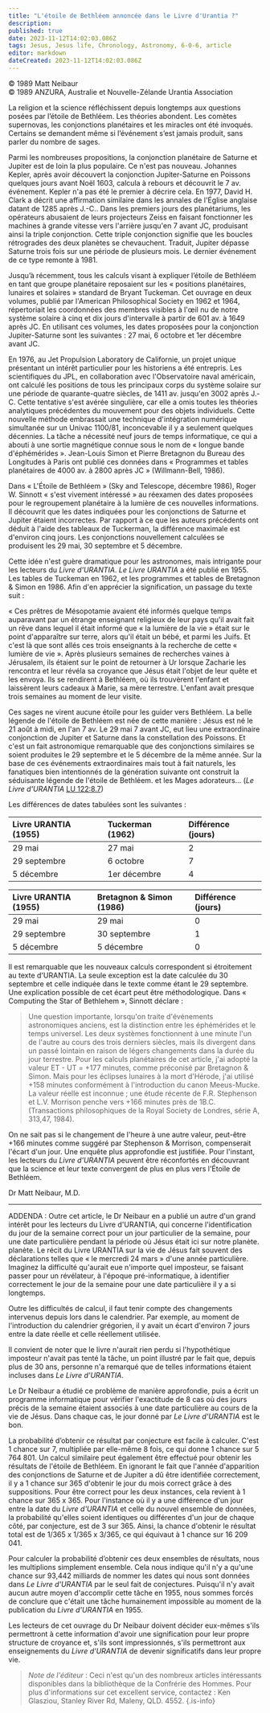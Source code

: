 ```yaml
---
title: "L'étoile de Bethléem annoncée dans le Livre d'Urantia ?"
description: 
published: true
date: 2023-11-12T14:02:03.086Z
tags: Jesus, Jesus life, Chronology, Astronomy, 6-0-6, article
editor: markdown
dateCreated: 2023-11-12T14:02:03.086Z
---
```



<p class="v-card v-sheet theme--light gray lighten-3 px-2 py-1">© 1989 Matt Neibaur<br>© 1989 ANZURA, Australie et Nouvelle-Zélande Urantia Association</p>


La religion et la science réfléchissent depuis longtemps aux questions posées par l’étoile de Bethléem. Les théories abondent. Les comètes supernovas, les conjonctions planétaires et les miracles ont été invoqués. Certains se demandent même si l’événement s’est jamais produit, sans parler du nombre de sages.

Parmi les nombreuses propositions, la conjonction planétaire de Saturne et Jupiter est de loin la plus populaire. Ce n'est pas nouveau. Johannes Kepler, après avoir découvert la conjonction Jupiter-Saturne en Poissons quelques jours avant Noël 1603, calcula à rebours et découvrit le 7 av. événement. Kepler n'a pas été le premier à décrire cela. En 1977, David H. Clark a décrit une affirmation similaire dans les annales de l'Église anglaise datant de 1285 après J.-C.. Dans les premiers jours des planétariums, les opérateurs abusaient de leurs projecteurs Zeiss en faisant fonctionner les machines à grande vitesse vers l'arrière jusqu'en 7 avant JC, produisant ainsi la triple conjonction. Cette triple conjonction signifie que les boucles rétrogrades des deux planètes se chevauchent. Traduit, Jupiter dépasse Saturne trois fois sur une période de plusieurs mois. Le dernier événement de ce type remonte à 1981.

Jusqu’à récemment, tous les calculs visant à expliquer l’étoile de Bethléem en tant que groupe planétaire reposaient sur les « positions planétaires, lunaires et solaires » standard de Bryant Tuckeman. Cet ouvrage en deux volumes, publié par l'American Philosophical Society en 1962 et 1964, répertoriait les coordonnées des membres visibles à l'œil nu de notre système solaire à cinq et dix jours d'intervalle à partir de 601 av. à 1649 après JC. En utilisant ces volumes, les dates proposées pour la conjonction Jupiter-Saturne sont les suivantes : 27 mai, 6 octobre et 1er décembre avant JC.

En 1976, au Jet Propulsion Laboratory de Californie, un projet unique présentant un intérêt particulier pour les historiens a été entrepris. Les scientifiques du JPL, en collaboration avec l'Observatoire naval américain, ont calculé les positions de tous les principaux corps du système solaire sur une période de quarante-quatre siècles, de 1411 av. jusqu'en 3002 après J.-C. Cette tentative s'est avérée singulière, car elle a omis toutes les théories analytiques précédentes du mouvement pour des objets individuels. Cette nouvelle méthode embrassait une technique d'intégration numérique simultanée sur un Univac 1100/81, inconcevable il y a seulement quelques décennies. La tâche a nécessité neuf jours de temps informatique, ce qui a abouti à une sortie magnétique connue sous le nom de « longue bande d'éphémérides ». Jean-Louis Simon et Pierre Bretagnon du Bureau des Longitudes à Paris ont publié ces données dans « Programmes et tables planétaires de 4000 av. à 2800 après JC » (Willmann-Bell, 1986).

Dans « L'Étoile de Bethléem » (Sky and Telescope, décembre 1986), Roger W. Sinnott « s'est vivement intéressé » au réexamen des dates proposées pour le regroupement planétaire à la lumière de ces nouvelles informations. Il découvrit que les dates indiquées pour les conjonctions de Saturne et Jupiter étaient incorrectes. Par rapport à ce que les auteurs précédents ont déduit à l'aide des tableaux de Tuckerman, la différence maximale est d'environ cinq jours. Les conjonctions nouvellement calculées se produisent les 29 mai, 30 septembre et 5 décembre.

Cette idée n'est guère dramatique pour les astronomes, mais intrigante pour les lecteurs du _Livre d'URANTIA_. _Le Livre URANTIA_ a été publié en 1955. Les tables de Tuckeman en 1962, et les programmes et tables de Bretagnon & Simon en 1986. Afin d'en apprécier la signification, un passage du texte suit :

« Ces prêtres de Mésopotamie avaient été informés quelque temps auparavant par un étrange enseignant religieux de leur pays qu'il avait fait un rêve dans lequel il était informé que « la lumière de la vie » était sur le point d'apparaître sur terre, alors qu'il était un bébé, et parmi les Juifs. Et c'est là que sont allés ces trois enseignants à la recherche de cette « lumière de vie ». Après plusieurs semaines de recherches vaines à Jérusalem, ils étaient sur le point de retourner à Ur lorsque Zacharie les rencontra et leur révéla sa croyance que Jésus était l'objet de leur quête et les envoya. Ils se rendirent à Bethléem, où ils trouvèrent l'enfant et laissèrent leurs cadeaux à Marie, sa mère terrestre. L'enfant avait presque trois semaines au moment de leur visite.

Ces sages ne virent aucune étoile pour les guider vers Bethléem. La belle légende de l'étoile de Bethléem est née de cette manière : Jésus est né le 21 août à midi, en l'an 7 av. Le 29 mai 7 avant JC, eut lieu une extraordinaire conjonction de Jupiter et Saturne dans la constellation des Poissons. Et c'est un fait astronomique remarquable que des conjonctions similaires se soient produites le 29 septembre et le 5 décembre de la même année. Sur la base de ces événements extraordinaires mais tout à fait naturels, les fanatiques bien intentionnés de la génération suivante ont construit la séduisante légende de l'étoile de Bethléem. et les Mages adorateurs... (_Le Livre d'URANTIA_ <a id="a28_686"></a>[LU 122:8.7](/fr/The_Urantia_Book/122#p8_7))

Les différences de dates tabulées sont les suivantes :

| Livre URANTIA (1955) | Tuckerman (1962) | Différence (jours) |
| :--- | :--- | :--- |
| 29 mai | 27 mai | 2 |
| 29 septembre | 6 octobre | 7 |
| 5 décembre | 1er décembre | 4 |

Livre URANTIA (1955) | Bretagnon & Simon (1986) | Différence (jours) |
| :--- | :--- | :--- |
29 mai | 29 mai | 0
29 septembre | 30 septembre | 1
5 décembre | 5 décembre | 0

Il est remarquable que les nouveaux calculs correspondent si étroitement au texte d'URANTIA. La seule exception est la date calculée du 30 septembre et celle indiquée dans le texte comme étant le 29 septembre. Une explication possible de cet écart peut être méthodologique. Dans « Computing the Star of Bethlehem », Sinnott déclare :

> Une question importante, lorsqu'on traite d'événements astronomiques anciens, est la distinction entre les éphémérides et le temps universel. Les deux systèmes fonctionnent à une minute l'un de l'autre au cours des trois derniers siècles, mais ils divergent dans un passé lointain en raison de légers changements dans la durée du jour terrestre. Pour les calculs planétaires de cet article, j'ai adopté la valeur ET - UT = +177 minutes, comme préconisé par Bretagnon & Simon. Mais pour les éclipses lunaires à la mort d'Hérode, j'ai utilisé +158 minutes conformément à l'introduction du canon Meeus-Mucke. La valeur réelle est inconnue ; une étude récente de F.R. Stephenson et L.V. Morrison penche vers +166 minutes près de 1B.C. (Transactions philosophiques de la Royal Society de Londres, série A, 313,47, 1984).

On ne sait pas si le changement de l'heure à une autre valeur, peut-être +166 minutes comme suggéré par Stephenson \& Morrison, compenserait l'écart d'un jour. Une enquête plus approfondie est justifiée. Pour l'instant, les lecteurs du _Livre d'URANTIA_ peuvent être réconfortés en découvrant que la science et leur texte convergent de plus en plus vers l'Étoile de Bethléem.

Dr Matt Neibaur, M.D.

---

ADDENDA : Outre cet article, le Dr Neibaur en a publié un autre d'un grand intérêt pour les lecteurs du Livre d'URANTIA, qui concerne l'identification du jour de la semaine correct pour un jour particulier de la semaine, pour une date particulière pendant la période où Jésus était ici sur notre planète. planète. Le récit du Livre URANTIA sur la vie de Jésus fait souvent des déclarations telles que « le mercredi 24 mars » d'une année particulière. Imaginez la difficulté qu'aurait eue n'importe quel imposteur, se faisant passer pour un révélateur, à l'époque pré-informatique, à identifier correctement le jour de la semaine pour une date particulière il y a si longtemps.

Outre les difficultés de calcul, il faut tenir compte des changements intervenus depuis lors dans le calendrier. Par exemple, au moment de l'introduction du calendrier grégorien, il y avait un écart d'environ 7 jours entre la date réelle et celle réellement utilisée.

Il convient de noter que le livre n'aurait rien perdu si l'hypothétique imposteur n'avait pas tenté la tâche, un point illustré par le fait que, depuis plus de 30 ans, personne n'a remarqué que de telles informations étaient incluses dans _Le Livre d'URANTIA_.

Le Dr Neibaur a étudié ce problème de manière approfondie, puis a écrit un programme informatique pour vérifier l'exactitude de 8 cas où des jours précis de la semaine étaient associés à une date particulière au cours de la vie de Jésus. Dans chaque cas, le jour donné par _Le Livre d'URANTIA_ est le bon.

La probabilité d’obtenir ce résultat par conjecture est facile à calculer. C'est 1 chance sur 7, multipliée par elle-même 8 fois, ce qui donne 1 chance sur 5 764 801. Un calcul similaire peut également être effectué pour obtenir les résultats de l'étoile de Bethléem. En ignorant le fait que l'année d'apparition des conjonctions de Saturne et de Jupiter a dû être identifiée correctement, il y a 1 chance sur 365 d'obtenir le jour du mois correct grâce à des suppositions. Pour être correct pour les deux instances, cela revient à 1 chance sur 365 x 365. Pour l'instance où il y a une différence d'un jour entre la date du _Livre d'URANTIA_ et celle du nouvel ensemble de données, la probabilité qu'elles soient identiques ou différentes d'un jour de chaque côté, par conjecture, est de 3 sur 365. Ainsi, la chance d'obtenir le résultat total est de 1/365 x 1/365 x 3/365, ce qui équivaut à 1 chance sur 16 209 041.

Pour calculer la probabilité d’obtenir ces deux ensembles de résultats, nous les multiplions simplement ensemble. Cela nous indique qu'il n'y a qu'une chance sur 93,442 milliards de nommer les dates qui nous sont données dans _Le Livre d'URANTIA_ par le seul fait de conjectures. Puisqu'il n'y avait aucun autre moyen d'accomplir cette tâche en 1955, nous sommes forcés de conclure que c'était une tâche humainement impossible au moment de la publication du _Livre d'URANTIA_ en 1955.

Les lecteurs de cet ouvrage du Dr Neibaur doivent décider eux-mêmes s'ils permettront à cette information d'avoir une signification pour leur propre structure de croyance et, s'ils sont impressionnés, s'ils permettront aux enseignements du _Livre d'URANTIA_ de devenir significatifs dans leur propre vie.

> _Note de l'éditeur_ : Ceci n'est qu'un des nombreux articles intéressants disponibles dans la bibliothèque de la Confrérie des Hommes. Pour plus d'informations sur cet excellent service, contactez : Ken Glasziou, Stanley River Rd, Maleny, QLD. 4552.
{.is-info}

